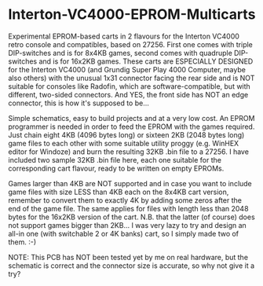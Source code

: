# Interton-VC4000-EPROM-Multicarts

Experimental EPROM-based carts in 2 flavours for the Interton VC4000 retro console and compatibles, based on 27256.
First one comes with triple DIP-switches and is for 8x4KB games, second comes with quadruple DIP-switches and is for 16x2KB games.
These carts are ESPECIALLY DESIGNED for the Interton VC4000 (and Grundig Super Play 4000 Computer, maybe also others) with the unusual 1x31 connector facing the rear side and is NOT suitable for consoles like Radofin, which are software-compatible, but with different, two-sided connectors. And YES, the front side has NOT an edge connector, this is how it's supposed to be...

Simple schematics, easy to build projects and at a very low cost. An EPROM programmer is needed in order to feed the EPROM with the games required. Just chain eight 4KB (4096 bytes long) or sixteen 2KB (2048 bytes long) game files to each other with some suitable utility proggy (e.g. WinHEX editor for Windoze) and burn the resulting 32KB .bin file to a 27256. I have included two sample 32KB .bin file here, each one suitable for the corresponding cart flavour, ready to be written on empty EPROMs.

Games larger than 4KB are NOT supported and in case you want to include game files with size LESS than 4KB each on the 8x4KB cart version, remember to convert them to exactly 4K by adding some zeros after the end of the game file. The same applies for files with length less than 2048 bytes for the 16x2KB version of the cart. N.B. that the latter (of course) does not support games bigger than 2KB... I was very lazy to try and design an all-in one (with switchable 2 or 4K banks) cart, so I simply made two of them. :-)

NOTE: This PCB has NOT been tested yet by me on real hardware, but the schematic is correct and the connector size is accurate, so why not give it a try?
